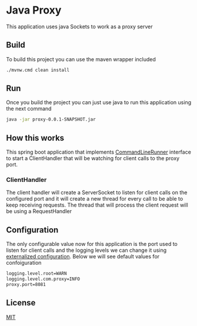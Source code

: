 # Java Proxy

This application uses java Sockets to work as a proxy server

## Build

To build this project you can use the maven wrapper included

```bash
./mvnw.cmd clean install
```

## Run
Once you build the project you can just use java to run this application using the next command

```bash
java -jar proxy-0.0.1-SNAPSHOT.jar
```
## How this works
This spring boot application that implements [CommandLineRunner](https://docs.spring.io/spring-boot/docs/current/api/org/springframework/boot/CommandLineRunner.html) interface to start a ClientHandler that will be watching for client calls to the proxy port.

### ClientHandler 
The client handler will create a ServerSocket to listen for client calls on the configured port and it will create a new thread for every call to be able to keep receiving requests. The thread that will process the client request will be using a RequestHandler

## Configuration
The only configurable value now for this application is the port used to listen for client calls and the logging levels we can change it using [externalized configuration](https://docs.spring.io/spring-boot/docs/1.0.0.RC5/reference/html/boot-features-external-config.html). Below we will see default values for confoiguration
```bash
logging.level.root=WARN
logging.level.com.proxy=INFO
proxy.port=8081
```


## License
[MIT](https://choosealicense.com/licenses/mit/)